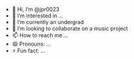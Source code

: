 - 👋 Hi, I’m @jpr0023
- 👀 I’m interested in ...
- 🌱 I’m currently an undergrad
- 💞️ I’m looking to collaborate on a music project
- 📫 How to reach me ...
- 😄 Pronouns: ...
- ⚡ Fun fact: ...

<!---
jpr0023/jpr0023 is a ✨ special ✨ repository because its `README.md` (this file) appears on your GitHub profile.
You can click the Preview link to take a look at your changes.
--->
